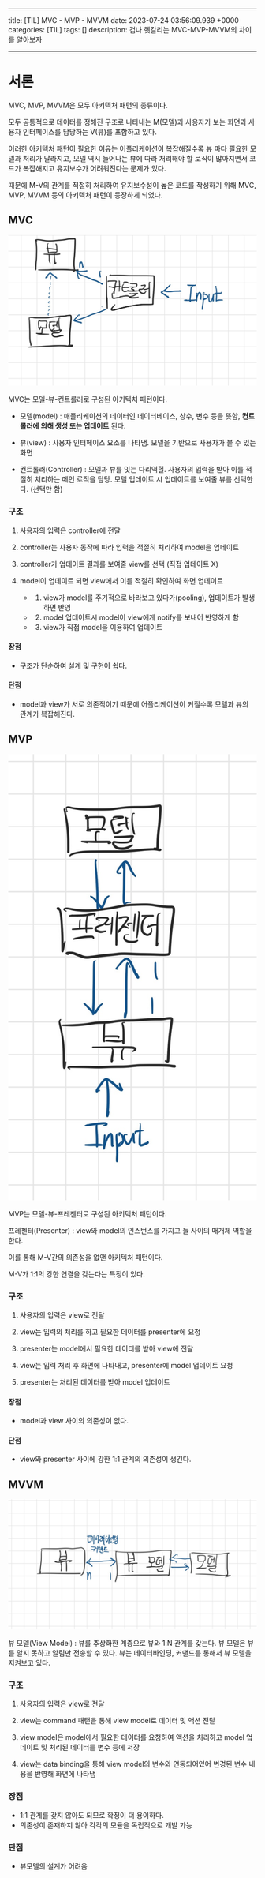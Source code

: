 

---
title: [TIL] MVC - MVP - MVVM
date: 2023-07-24 03:56:09.939 +0000
categories: [TIL]
tags: []
description: 겁나 헷갈리는 MVC-MVP-MVVM의 차이를 알아보자


---

# 서론

MVC, MVP, MVVM은 모두 아키텍처 패턴의 종류이다.

모두 공통적으로 데이터를 정해진 구조로 나타내는 M(모델)과 사용자가 보는 화면과 사용자 인터페이스를 담당하는 V(뷰)를 포함하고 있다.

이러한 아키텍처 패턴이 필요한 이유는 어플리케이션이 복잡해질수록 뷰 마다 필요한 모델과 처리가 달라지고, 모델 역시 늘어나는 뷰에 따라 처리해야 할 로직이 많아지면서 코드가 복잡해지고 유지보수가 어려워진다는 문제가 있다.

때문에 M-V의 관계를 적절히 처리하여 유지보수성이 높은 코드를 작성하기 위해 MVC, MVP, MVVM 등의 아키텍처 패턴이 등장하게 되었다.

## MVC

![](/assets/posts/2023-07-24-til-mvc-mvp-mvvm/img0.png)

MVC는 모델-뷰-컨트롤러로 구성된 아키텍처 패턴이다.

- 모델(model) : 애플리케이션의 데이터인 데이터베이스, 상수, 변수 등을 뜻함, **컨트롤러에 의해 생성 또는 업데이트** 된다.

- 뷰(view) : 사용자 인터페이스 요소를 나타냄. 모델을 기반으로 사용자가 볼 수 있는 화면

- 컨트롤러(Controller) : 모델과 뷰를 잇는 다리역힐. 사용자의 입력을 받아 이를 적절히 처리하는 메인 로직을 담당. 모델 업데이트 시 업데이트를 보여줄 뷰를 선택한다. (선택만 함)

### 구조

1. 사용자의 입력은 controller에 전달

2. controller는 사용자 동작에 따라 입력을 적절히 처리하여 model을 업데이트

3. controller가 업데이트 결과를 보여줄 view를 선택 (직접 업데이트 X)

4. model이 업데이트 되면 view에서 이를 적절히 확인하여 화면 업데이트
    - 1) view가 model를 주기적으로 바라보고 있다가(pooling), 업데이트가 발생하면 반영
    - 2) model 업데이트시 model이 view에게 notify를 보내어 반영하게 함
    - 3) view가 직접 model을 이용하여 업데이트

#### 장점

- 구조가 단순하여 설계 및 구현이 쉽다.

#### 단점

- model과 view가 서로 의존적이기 때문에 어플리케이션이 커질수록 모델과 뷰의 관계가 복잡해진다.

## MVP

![](/assets/posts/2023-07-24-til-mvc-mvp-mvvm/img1.png)

MVP는 모델-뷰-프레젠터로 구성된 아키텍처 패턴이다.

프레젠터(Presenter) : view와 model의 인스턴스를 가지고 둘 사이의 매개체 역할을 한다.

이를 통해 M-V간의 의존성을 없앤 아키텍처 패턴이다.

M-V가 1:1의 강한 연결을 갖는다는 특징이 있다.

### 구조

1. 사용자의 입력은 view로 전달

2. view는 입력의 처리를 하고 필요한 데이터를 presenter에 요청

3. presenter는 model에서 필요한 데이터를 받아 view에 전달

4. view는 입력 처리 후 화면에 나타내고, presenter에 model 업데이트 요청

5. presenter는 처리된 데이터를 받아 model 업데이트

#### 장점

- model과 view 사이의 의존성이 없다.

#### 단점

- view와 presenter 사이에 강한 1:1 관계의 의존성이 생긴다.

## MVVM

![](/assets/posts/2023-07-24-til-mvc-mvp-mvvm/img2.png)

뷰 모델(View Model) : 뷰를 추상화한 계층으로 뷰와 1:N 관계를 갖는다. 뷰 모델은 뷰를 알지 못하고 알림만 전송할 수 있다. 뷰는 데이터바인딩, 커맨드를 통해서 뷰 모델을 지켜보고 있다.

### 구조

1. 사용자의 입력은 view로 전달

2. view는 command 패턴을 통해 view model로 데이터 및 액션 전달

3. view model은 model에서 필요한 데이터를 요청하여 액션을 처리하고 model 업데이트 및 처리된 데이터를 변수 등에 저장

4. view는 data binding을 통해 view model의 변수와 연동되어있어 변경된 변수 내용을 반영해 화면에 나타냄

### 장점

- 1:1 관계를 갖지 않아도 되므로 확정이 더 용이하다.
- 의존성이 존재하지 않아 각각의 모듈을 독립적으로 개발 가능

### 단점

- 뷰모델의 설계가 어려움

        